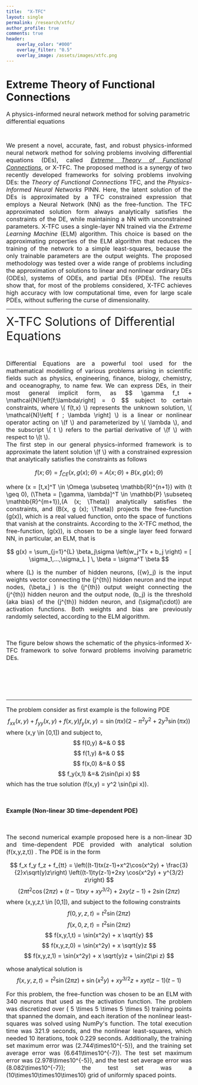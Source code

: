 ```yaml
---
title:  "X-TFC"
layout: single
permalink: /research/xtfc/
author_profile: true
comments: true
header:
    overlay_color: "#000"
    overlay_filter: "0.5"
    overlay_image: /assets/images/xtfc.png
---
```


<h1>Extreme Theory of Functional Connections</h1>

<font size="3">A physics-informed neural network method for solving parametric differential equations </font>
<p><br></p>
<font size="3">
<div style="text-align: justify;"> We present a novel, accurate, fast, and robust physics-informed neural network method for solving problems involving differential equations (DEs), called <a href="https://doi.org/10.1016/j.neucom.2021.06.015"><i>Extreme Theory of Functional Connections</i></a>, or X-TFC. The proposed method is a synergy of two recently developed frameworks for solving problems involving DEs: the <i>Theory of Functional Connections</i> TFC, and the <i>Physics-Informed Neural Networks</i> PINN. Here, the latent solution of the DEs is approximated by a TFC constrained expression that employs a Neural Network (NN) as the free-function. The TFC approximated solution form always analytically satisfies the constraints of the DE, while maintaining a NN with unconstrained parameters. X-TFC uses a single-layer NN trained via the <i>Extreme Learning Machine</i> (ELM) algorithm. This choice is based on the approximating properties of the ELM algorithm that reduces the training of the network to a simple least-squares, because the only trainable parameters are the output weights. The proposed methodology was tested over a wide range of problems including the approximation of solutions to linear and nonlinear ordinary DEs (ODEs), systems of ODEs, and partial DEs (PDEs). The results show that, for most of the problems considered, X-TFC achieves high accuracy with low computational time, even for large scale PDEs, without suffering the curse of dimensionality. </div>
</font>

<hr>


<font size="6">X-TFC Solutions of Differential Equations</font>
<p><br></p>
<font size="3">
<div style="text-align: justify;"> Differential Equations are a powerful tool used for the mathematical modelling of various problems arising in scientific fields such as physics, engineering, finance, biology, chemistry, and oceanography, to name  few. We can express DEs, in their most general implicit form, as 
$$ \gamma f_t + \mathcal{N}\left[f;\lambda\right] = 0 $$
subject to certain constraints, where \( f(t,x)  \) represents the unknown solution, \( \mathcal{N}\left[ f ; \lambda \right] \) is a linear or nonlinear operator acting on \(f \) and parameterized by \( \lambda \), and the subscript \( t \) refers to the partial derivative of \(f \) with respect to \(t \).
<br>
The first step in our general physics-informed framework is to approximate the latent solution \(f \) with a constrained expression that analytically satisfies the constraints as follows

$$
f(x; \Theta ) = f_{CE}(x, g(x); \Theta) = A(x; \Theta) + B(x, g(x); \Theta)
$$

where \(x = [t,x]^T \in \Omega \subseteq \mathbb{R}^{n+1}\) with \(t \geq 0\), \(\Theta = [\gamma, \lambda]^T \in \mathbb{P} \subseteq \mathbb{R}^{m+1}\),\(A (x; \Theta)\) analytically satisfies the constraints, and \(B(x, g (x); \Theta)\) projects the free-function \(g(x)\), which is a real valued function, onto the space of functions that vanish at the constraints. According to the X-TFC method, the free-function, \(g(x)\), is chosen to be a single layer feed forward NN, in particular, an ELM, that is

$$ g(x) = \sum_{j=1}^{L} \beta_j\sigma \left(w_j^Tx + b_j \right) = [ \sigma_1,...,\sigma_L ] \, \beta = \sigma^T \beta $$

where \(L\) is the number of hidden neurons, \({w}_j\) is the input weights vector connecting the \(j^{th}\) hidden neuron and the input nodes, 
\(\beta_j \) is the \(j^{th}\) output weight connecting the \(j^{th}\) hidden neuron and the output node, \(b_j\) is the threshold (aka bias) of the \(j^{th}\) hidden neuron, and \(\sigma(\cdot)\) are activation functions. Both weights and bias are previously randomly selected, according to the ELM algorithm.
<p><br></p>
The figure below shows the schematic of the physics-informed X-TFC framework to solve forward problems involving parametric DEs.
<p><br></p>
<img src="{{ site.url }}{{ site.baseurl }}/assets/images/xtfc_graphical.jpg" alt="" class="full">

<p><br></p>

<hr>

The problem consider as first example is the following PDE
$$
f_{xx} (x,y)+f_{yy} (x,y) + f(x,y) f_y(x,y)  = \sin(\pi x) \left(2 - \pi^2y^2 + 2y^3 \sin(\pi x)\right)
$$
where \(x,y \in [0,1]\) and subject to,
$$
f(0,y) &=& 0
$$
$$
f(1,y) &=& 0
$$
$$
f(x,0) &=& 0
$$
$$
f_y(x,1) &=& 2\sin(\pi x)
$$
which has the true solution \(f(x,y) = y^2 \sin(\pi x)\).

















<p><br></p>
<b>Example (Non-linear 3D time-dependent PDE)</b>
<p><br></p>

The second numerical example proposed here is a non-linear 3D and time-dependent PDE provided with analytical solution \(f(x,y,z,t)\) . The PDE is in the form

$$
f_x f_y f_z + f_{tt} = \left((t-1)tx(z-1)+x^2\cos(x^2y) + \frac{3}{2}x\sqrt(y)z\right) \left((t-1)ty(z-1)+2xy \cos(x^2y) + y^{3/2} z\right)
$$
$$
\left( 2\pi t^2 \cos(2\pi z) + (t-1) txy + xy^{3/2} \right) + 2xy(z-1) + 2 \sin(2 \pi z)
$$
where \(x,y,z,t \in [0,1]\), and subject to the following constraints
$$
f(0,y,z,t) = t^2 \sin(2\pi z)
$$
$$
f(x,0,z,t) = t^2 \sin(2\pi z)
$$
$$
f(x,y,1,t) = \sin(x^2y) + x \sqrt{y}
$$
$$
f(x,y,z,0) = \sin(x^2y) + x \sqrt{y}z
$$
$$
f(x,y,z,1) = \sin(x^2y) + x \sqrt{y}z + \sin(2\pi z)
$$

whose analytical solution is
$$
f(x,y,z,t)=t^2 \sin(2\pi z) + \sin(x^2y) + xy^{3/2}z + xyt(z-1)(t-1)
$$


For this problem, the free-function was chosen to be an ELM with 340 neurons that used <tanh> as the activation function. The problem was discretized over \( 5 \times 5 \times 5 \times 5\) training points that spanned the domain, and each iteration of the nonlinear least-squares was solved using NumPy's <lstsq> function. The total execution time was 321.9 seconds, and the nonlinear least-squares, which needed 10 iterations, took 0.229 seconds. Additionally, the training set maximum error was \(2.744\times10^{-5}\), and the training set average error was \(6.641\times10^{-7}\). The test set maximum error was \(2.978\times10^{-5}\), and the test set average error was \(8.082\times10^{-7}\); the test set was a \(10\times10\times10\times10\) grid of uniformly spaced points.



